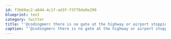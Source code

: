 ```yaml
---
id: f3b69ac2-a044-4c1f-ad3f-f3f79da9e299
blueprint: text
category: twitter
title: "'@codingmerc there is no gate at the highway or airport stopping you!"
caption: "'@codingmerc there is no gate at the highway or airport stopping you!"
---
```

